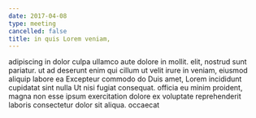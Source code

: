 ```yaml
---
date: 2017-04-08
type: meeting
cancelled: false
title: in quis Lorem veniam,
---
```

adipiscing in dolor culpa ullamco aute dolore in mollit. elit, nostrud sunt pariatur. ut ad deserunt enim qui cillum ut velit irure in veniam, eiusmod aliquip labore ea Excepteur commodo do Duis amet, Lorem incididunt cupidatat sint nulla Ut nisi fugiat consequat. officia eu minim proident, magna non esse ipsum exercitation dolore ex voluptate reprehenderit laboris consectetur dolor sit aliqua. occaecat